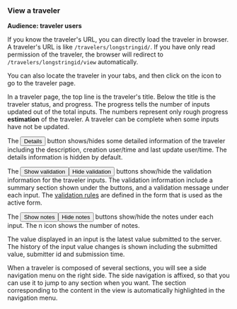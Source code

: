 ###  View a traveler

**Audience: traveler users**

If you know the traveler's URL, you can directly load the traveler in browser. A traveler's URL is like `/travelers/longstringid/`. If you have only read permission of the traveler, the browser will redirect to `/travelers/longstringid/view` automatically. 

You can also locate the traveler in your tabs, and then click on the <a data-toggle="tooltip" title="go to the traveler"><i class="fa fa-edit fa-lg"></i></a> icon to go to the traveler page. 

In a traveler page, the top line is the traveler's title. Below the title is the traveler status, and progress. The progress tells the number of inputs updated out of the total inputs. The numbers represent only rough progress **estimation** of the traveler. A traveler can be complete when some inputs have not be updated.  

The <button class="btn btn-info collapsed">Details</button> button shows/hides some detailed information of the traveler including the description, creation user/time and last update user/time. The details information is hidden by default. 

The <span data-toggle="buttons-radio" class="btn-group"><button id="show-validation" class="btn btn-info">Show validation</button><button id="hide-validation" class="btn btn-info active">Hide validation</button></span> buttons show/hide the validation information for the traveler inputs. The validation information include a summary section shown under the buttons, and a validation message under each input. The [validation rules](#builder) are defined in the form that is used as the active form. 

The <span data-toggle="buttons-radio" class="btn-group"><button id="show-notes" class="btn btn-info">Show notes</button><button id="hide-notes" class="btn btn-info active">Hide notes</button></span> buttons show/hide the notes under each input. The <span class="badge badge-info">n</span> icon shows the number of notes. 

The value displayed in an input is the latest value submitted to the server. The history of the input value changes is shown including the submitted value, submitter id and submission time.  

When a traveler is composed of several sections, you will see a side navigation menu on the right side. The side navigation is affixed, so that you can use it to jump to any section when you want. The section corresponding to the content in the view is automatically highlighted in the navigation menu. 


